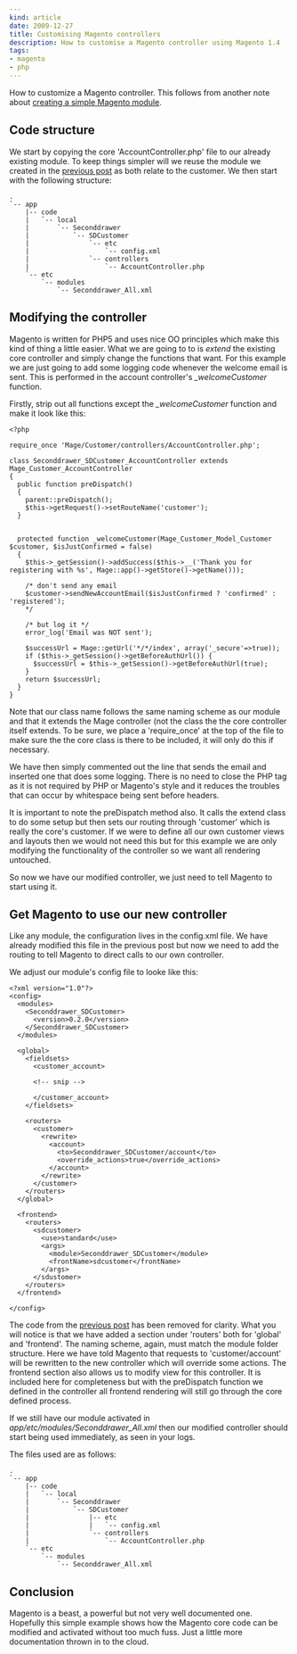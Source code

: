 ```yaml
---
kind: article
date: 2009-12-27
title: Customising Magento controllers
description: How to customise a Magento controller using Magento 1.4
tags:
- magento
- php
---
```


How to customize a Magento controller. This follows from another note about
[creating a simple Magento module](/posts/creating-a-custom-magento-module/).

## Code structure

We start by copying the core 'AccountController.php' file to our already
existing module. To keep things simpler will we reuse the module we created in
the [previous post](/posts/creating-a-custom-magento-module/) as both
relate to the customer. We then start with the following structure:

    .
    `-- app
        |-- code
        |   `-- local
        |       `-- Seconddrawer
        |           `-- SDCustomer
        |               `-- etc
        |                   `-- config.xml
        |               `-- controllers
        |                   `-- AccountController.php
        `-- etc
            `-- modules
                `-- Seconddrawer_All.xml

## Modifying the controller

Magento is written for PHP5 and uses nice OO principles which make this kind of
thing a little easier. What we are going to to is _extend_ the existing core
controller and simply change the functions that want. For this example we are
just going to add some logging code whenever the welcome email is sent. This is
performed in the account controller\'s _\_welcomeCustomer_ function.

Firstly, strip out all functions except the _\_welcomeCustomer_ function and make it look like
this:

    <?php

    require_once 'Mage/Customer/controllers/AccountController.php';

    class Seconddrawer_SDCustomer_AccountController extends Mage_Customer_AccountController
    {
      public function preDispatch()
      {
        parent::preDispatch();
        $this->getRequest()->setRouteName('customer');
      }


      protected function _welcomeCustomer(Mage_Customer_Model_Customer $customer, $isJustConfirmed = false)
      {
        $this->_getSession()->addSuccess($this->__('Thank you for registering with %s', Mage::app()->getStore()->getName()));

        /* don't send any email
        $customer->sendNewAccountEmail($isJustConfirmed ? 'confirmed' : 'registered');
        */

        /* but log it */
        error_log('Email was NOT sent');

        $successUrl = Mage::getUrl('*/*/index', array('_secure'=>true));
        if ($this->_getSession()->getBeforeAuthUrl()) {
          $successUrl = $this->_getSession()->getBeforeAuthUrl(true);
        }
        return $successUrl;
      }
    }

Note that our class name follows the same naming scheme as our module and that
it extends the Mage controller (not the class the the core controller itself
extends. To be sure, we place a 'require_once' at the top of the file to make
sure the the core class is there to be included, it will only do this if
necessary.

We have then simply commented out the line that sends the email and inserted
one that does some logging. There is no need to close the PHP tag as it is
not required by PHP or Magento's style and it reduces the troubles that can
occur by whitespace being sent before headers.

It is important to note the preDispatch method also. It calls the extend class
to do some setup but then sets our routing through 'customer' which is really
the core's customer. If we were to define all our own customer views and
layouts then we would not need this but for this example we are only modifying
the functionality of the controller so we want all rendering untouched.

So now we have our modified controller, we just need to tell Magento to start
using it.

## Get Magento to use our new controller

Like any module, the configuration lives in the config.xml file. We have
already modified this file in the previous post but now we need to add the
routing to tell Magento to direct calls to our own controller.

We adjust our module's config file to looke like this:

    <?xml version="1.0"?>
    <config>
      <modules>
        <Seconddrawer_SDCustomer>
          <version>0.2.0</version>
        </Seconddrawer_SDCustomer>
      </modules>

      <global>
        <fieldsets>
          <customer_account>

          <!-- snip -->

          </customer_account>
        </fieldsets>

        <routers>
          <customer>
            <rewrite>
              <account>
                <to>Seconddrawer_SDCustomer/account</to>
                <override_actions>true</override_actions>
              </account>
            </rewrite>
          </customer>
        </routers>
      </global>

      <frontend>
        <routers>
          <sdcustomer>
            <use>standard</use>
            <args>
              <module>Seconddrawer_SDCustomer</module>
              <frontName>sdcustomer</frontName>
            </args>
          </sdustomer>
        </routers>
      </frontend>

    </config>

The code from the [previous post](/posts/creating-a-custom-magento-module/) has
been removed for clarity. What you will notice is that we have added a section
under 'routers' both for 'global' and 'frontend'. The naming scheme, again,
must match the module folder structure.  Here we have told Magento that
requests to 'customer/account' will be rewritten to the new controller which
will override some actions. The frontend section also allows us to modify view
for this controller. It is included here for completeness but with the
preDispatch function we defined in the controller all frontend rendering will
still go through the core defined process.

If we still have our module activated in _app/etc/modules/Seconddrawer_All.xml_
then our modified controller should start being used immediately, as seen in
your logs.

The files used are as follows:

    .
    `-- app
        |-- code
        |   `-- local
        |       `-- Seconddrawer
        |           `-- SDCustomer
        |               |-- etc
        |               |   `-- config.xml
        |               `-- controllers
        |                   `-- AccountController.php
        `-- etc
            `-- modules
                `-- Seconddrawer_All.xml



## Conclusion

Magento is a beast, a powerful but not very well documented one. Hopefully this
simple example shows how the Magento core code can be modified and activated
without too much fuss. Just a little more documentation thrown in to the cloud.

